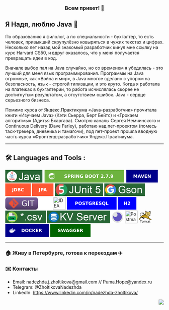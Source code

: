  ### <div id="header" align="center"> Всем привет! 👋 </div>

## Я Надя, люблю Java 💝
По образованию я филолог, а по специальности - бухгалтер, то есть человек, привыкший скрупулёзно ковыряться в чужих текстах и цифрах. Несколько лет назад мой знакомый разработчик кинул мне ссылку на курс Harvard CS50, и вдруг оказалось, что у меня получается превращать идеи в код.

Вначале выбор пал на Java случайно, но со временем я убедилась - это лучший для меня язык программирования. Программы на Java огромные, как «Война и мир», в Java многое сделано с упором на безопасность,  язык - строгой типизации, и это круто. Когда я работала на платежах в бухгалтерии, то работа исчислялась скорее не достигнутым результатом, а отсутствием ошибок. 
Java - сердце серьезного бизнеса.

Помимо курса от Яндекс.Практикума «Java-разработчик» прочитала книги «Изучаем Java» (Кэти Сьерра, Берт Бейтс) и «Грокаем алгоритмы» (Адитья Бхаргава). Смотрю каналы Сергея Немчинского и Continuous Delivery (Dave Farley), работаю над пет-проектом (помесь таск-трекера, дневника и тамагочи), под пет-проект прошла вводную часть курса «Фронтенд-разработчик» Яндекс.Практикума.

---
## 🛠 Languages and Tools :

<div>
  <img src="https://github.com/Salaia/icons/blob/main/green/Java.jpg?raw=true" title="Java" alt="Java" height="40"/>&nbsp;
  <img src="https://github.com/Salaia/icons/blob/main/Spring%20Boot.svg" title="Spring" alt="Spring" height="40"/>&nbsp;
  <img src="https://github.com/Salaia/icons/blob/main/Maven.svg" title="Maven" **alt="Maven" height="40"/>
 <img src="https://github.com/Salaia/icons/blob/main/JDBC.svg" title="JDBC" **alt="JDBC" height="40"/>
  <img src="https://github.com/Salaia/icons/blob/main/JPA.svg" title="JPA" **alt="JPA" height="40"/> 
 <img src="https://github.com/Salaia/icons/blob/main/green/JUnit%205.jpg?raw=true" title="JUnit 5" **alt="JUnit 5" height="40"/> 
 <img src="https://github.com/Salaia/icons/blob/main/green/Gson.jpg?raw=true" title="Gson" **alt="Gson" height="40"/>
 <img src="https://github.com/Salaia/icons/blob/main/Git.svg" title="Git" **alt="Git" height="40"/>
  <img src="https://github.com/Salaia/icons/blob/main/github-mark-white.svg" title="GitHub" **alt="Git" width="40" height="40"/>
  <img src="https://github.com/gerardpuigl/Technology-Stack-Icons/blob/main/Logos/intellij-idea.svg" title="IDEA" **alt="Git" width="40" height="40"/>
  <img src="https://github.com/Salaia/icons/blob/main/PostgreSQL.svg" title="PostgreSQL" **alt="PostgreSQL" height="40"/>
 <img src="https://github.com/Salaia/icons/blob/main/H2.svg" title="H2" **alt="H2" height="40"/>
 <img src="https://github.com/Salaia/icons/blob/main/green/CSV.jpg?raw=true" title="*.csv" **alt="csv" height="40"/>
 <img src="https://github.com/Salaia/icons/blob/main/green/KV%20Server.jpg?raw=true" title="KVServer" **alt="key value server" height="40"/>
 <img src="https://github.com/Salaia/icons/blob/main/insomnia-icon.png" title="Insomnia" **alt="Git" width="40" height="40"/>
  <img src="https://github.com/gerardpuigl/Technology-Stack-Icons/blob/main/Logos/postman.svg" title="Postman" **alt="Git" width="40" height="40"/>
  <img src="https://github.com/devicons/devicon/blob/master/icons/tomcat/tomcat-original-wordmark.svg" title="Tomcat" **alt="Tomcat" width="40" height="40"/>
  <img src="https://github.com/Salaia/icons/blob/main/Docker.svg" title="Docker" **alt="Docker" height="40"/>
 <img src="https://github.com/Salaia/icons/blob/main/Swagger.svg" title="Swagger" **alt="Swagger" height="40"/>
</div>


---
### 🏠 Живу в Петербурге, готова к переездам ✈️
### ✉️ Контакты 

* Email: nadezhda.j.zholtikova@gmail.com   //  Puma.Hope@yandex.ru
* Telegram: @ZholtikovaNadezhda
* LinkedIn: https://www.linkedin.com/in/nadezhda-zholtikova/

<div id="header" align="right">
  <img src="https://media.giphy.com/media/3oKIPnAiaMCws8nOsE/giphy.gif" width="100"/>
</div>
<!---
Salaia/Salaia is a ✨ special ✨ repository because its `README.md` (this file) appears on your GitHub profile.
You can click the Preview link to take a look at your changes.

- 👋 Meow, my name's Hope. Or Puma. Maybe Nadia 👩‍💻. Really, Zholtikova Nadezhda Jurievna is a bit hard to pronounce :roll_eyes: 
- 👀 I’m interested in cats, some video games like "The Elder Scrolls" or "Deep Rock Galactic", and I love magic and fantasy worlds.
- 🌱 I’m currently learning Java on Yandex Practicum.
- 💞️ I’m looking to collaborate on any Java projects if you think I'm not too green for your team :D
- 📫 How to reach me puma.hope@yandex.ru
--->
